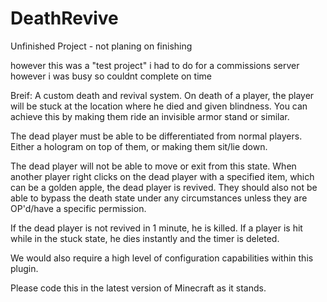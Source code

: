 # DeathRevive

Unfinished Project - not planing on finishing 

however this was a "test project" i had to do for a commissions server however i was busy so couldnt complete on time 

Breif: 
A custom death and revival system. On death of a player, the player will be stuck at the location where he died and given blindness. You can achieve this by making them ride an invisible armor stand or similar. 

The dead player must be able to be differentiated from normal players. Either a hologram on top of them, or making them sit/lie down.

The dead player will not be able to move or exit from this state. When another player right clicks on the dead player with a specified item, which can be a golden apple, the dead player is revived. They should also not be able to bypass the death state under any circumstances unless they are OP'd/have a specific permission. 

If the dead player is not revived in 1 minute, he is killed. If a player is hit while in the stuck state, he dies instantly and the timer is deleted.

We would also require a high level of configuration capabilities within this plugin.

Please code this in the latest version of Minecraft as it stands.
